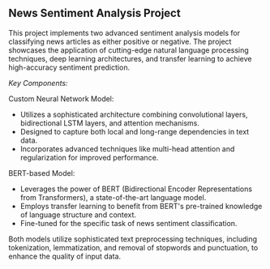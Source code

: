 ## News Sentiment Analysis Project

This project implements two advanced sentiment analysis models for classifying news articles as either positive or negative. The project showcases the application of cutting-edge natural language processing techniques, deep learning architectures, and transfer learning to achieve high-accuracy sentiment prediction.

*Key Components:*

Custom Neural Network Model:
* Utilizes a sophisticated architecture combining convolutional layers, bidirectional LSTM layers, and attention mechanisms.
* Designed to capture both local and long-range dependencies in text data.
* Incorporates advanced techniques like multi-head attention and regularization for improved performance.

BERT-based Model:
* Leverages the power of BERT (Bidirectional Encoder Representations from Transformers), a state-of-the-art language model.
* Employs transfer learning to benefit from BERT's pre-trained knowledge of language structure and context.
* Fine-tuned for the specific task of news sentiment classification.

Both models utilize sophisticated text preprocessing techniques, including tokenization, lemmatization, and removal of stopwords and punctuation, to enhance the quality of input data.
